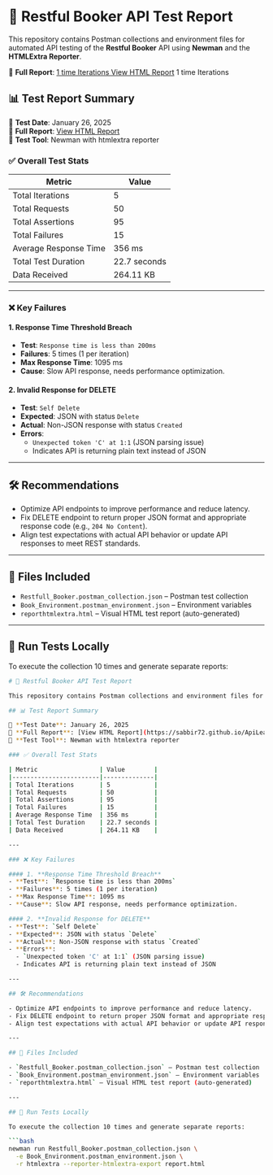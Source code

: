 # 🧪 Restful Booker API Test Report

This repository contains Postman collections and environment files for automated API testing of the **Restful Booker** API using **Newman** and the **HTMLExtra Reporter**.

🔗 **Full Report**: [1 time Iterations  View HTML Report](https://sabbir72.github.io/ApiLearnwith_csv_env_collection/report.html)  1 time Iterations 

## 📊 Test Report Summary

📅 **Test Date**: January 26, 2025  
🔗 **Full Report**: [View HTML Report](https://sabbir72.github.io/ApiLearnwith_csv_env_collection/reporthtmlextra.html)  
🧪 **Test Tool**: Newman with htmlextra reporter

### ✅ Overall Test Stats

| Metric                 | Value        |
|------------------------|--------------|
| Total Iterations       | 5            |
| Total Requests         | 50           |
| Total Assertions       | 95           |
| Total Failures         | 15           |
| Average Response Time  | 356 ms       |
| Total Test Duration    | 22.7 seconds |
| Data Received          | 264.11 KB    |

---

### ❌ Key Failures

#### 1. **Response Time Threshold Breach**
- **Test**: `Response time is less than 200ms`
- **Failures**: 5 times (1 per iteration)
- **Max Response Time**: 1095 ms
- **Cause**: Slow API response, needs performance optimization.

#### 2. **Invalid Response for DELETE**
- **Test**: `Self Delete`
- **Expected**: JSON with status `Delete`
- **Actual**: Non-JSON response with status `Created`
- **Errors**:
  - `Unexpected token 'C' at 1:1` (JSON parsing issue)
  - Indicates API is returning plain text instead of JSON

---

## 🛠 Recommendations

- Optimize API endpoints to improve performance and reduce latency.
- Fix DELETE endpoint to return proper JSON format and appropriate response code (e.g., `204 No Content`).
- Align test expectations with actual API behavior or update API responses to meet REST standards.

---

## 📁 Files Included

- `Restfull_Booker.postman_collection.json` – Postman test collection
- `Book_Environment.postman_environment.json` – Environment variables
- `reporthtmlextra.html` – Visual HTML test report (auto-generated)

---

## 🚀 Run Tests Locally

To execute the collection 10 times and generate separate reports:

```bash
# 🧪 Restful Booker API Test Report

This repository contains Postman collections and environment files for automated API testing of the **Restful Booker** API using **Newman** and the **HTMLExtra Reporter**.

## 📊 Test Report Summary

📅 **Test Date**: January 26, 2025  
🔗 **Full Report**: [View HTML Report](https://sabbir72.github.io/ApiLearnwith_csv_env_collection/reporthtmlextra.html)  
🧪 **Test Tool**: Newman with htmlextra reporter

### ✅ Overall Test Stats

| Metric                 | Value        |
|------------------------|--------------|
| Total Iterations       | 5            |
| Total Requests         | 50           |
| Total Assertions       | 95           |
| Total Failures         | 15           |
| Average Response Time  | 356 ms       |
| Total Test Duration    | 22.7 seconds |
| Data Received          | 264.11 KB    |

---

### ❌ Key Failures

#### 1. **Response Time Threshold Breach**
- **Test**: `Response time is less than 200ms`
- **Failures**: 5 times (1 per iteration)
- **Max Response Time**: 1095 ms
- **Cause**: Slow API response, needs performance optimization.

#### 2. **Invalid Response for DELETE**
- **Test**: `Self Delete`
- **Expected**: JSON with status `Delete`
- **Actual**: Non-JSON response with status `Created`
- **Errors**:
  - `Unexpected token 'C' at 1:1` (JSON parsing issue)
  - Indicates API is returning plain text instead of JSON

---

## 🛠 Recommendations

- Optimize API endpoints to improve performance and reduce latency.
- Fix DELETE endpoint to return proper JSON format and appropriate response code (e.g., `204 No Content`).
- Align test expectations with actual API behavior or update API responses to meet REST standards.

---

## 📁 Files Included

- `Restfull_Booker.postman_collection.json` – Postman test collection
- `Book_Environment.postman_environment.json` – Environment variables
- `reporthtmlextra.html` – Visual HTML test report (auto-generated)

---

## 🚀 Run Tests Locally

To execute the collection 10 times and generate separate reports:

```bash
newman run Restfull_Booker.postman_collection.json \
  -e Book_Environment.postman_environment.json \
  -r htmlextra --reporter-htmlextra-export report.html

